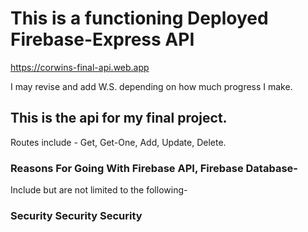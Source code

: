 # This is a functioning Deployed Firebase-Express API

https://corwins-final-api.web.app

I may revise and add W.S. depending on how much progress I make.

## This is the api for my final project.

Routes include -  Get, Get-One, Add, Update, Delete.

### Reasons For Going With Firebase API, Firebase Database-

Include but are not limited to the following- 

### Security Security Security 